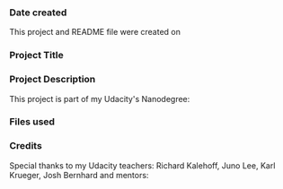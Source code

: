### Date created
This project and README file were created on  

### Project Title


### Project Description
This project is part of my Udacity's Nanodegree:  


### Files used


### Credits
Special thanks to my Udacity teachers: Richard Kalehoff, Juno Lee, Karl Krueger, Josh Bernhard
and mentors:  
